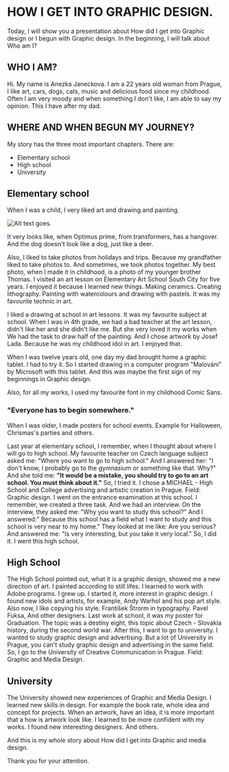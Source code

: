 # HOW I GET INTO GRAPHIC DESIGN.
Today, I will show you a presentation about How did I get into Graphic design or I begun with Graphic design.
In the beginning, I will talk about Who am I? 

## WHO I AM?
Hi. My name is Anezka Janeckova. I am a 22 years old woman from Prague, I like art, cars, dogs, cats, music and delicious food since my childhood. Often I am very moody and when something I don't like, I am able to say my opinion. This I have after my dad.

## WHERE AND WHEN BEGUN MY JOURNEY? 
My story has the three most important chapters. There are:
+ Elementary school
+ High school
+ University

## Elementary school
When I was a child, I very liked art and drawing and painting. 

<img alt = "Alt text goes." src= "./img/Kresby.png">

It very looks like, when Optimus prime, from transformers, has a hangover. And the dog doesn't look like a dog, just like a deer.

Also, I liked to take photos from holidays and trips. Because my grandfather liked to take photos to. And sometimes, we took photos together. 
My best photo, when I made it in childhood, is a photo of my younger brother Thomas. 
I visited an art lesson on Elementary Art School South City for five years.
I enjoyed it because I learned new things. Making ceramics. Creating lithography. Painting with watercolours and drawing with pastels. It was my favourite technic in art.

I liked a drawing at school in art lessons. It was my favourite subject at school. When I was in 4th grade, we had a bad teacher at the art lesson, didn't like her and she didn't like me. But she very loved it my works when We had the task to draw half of the painting. And I chose artwork by Josef Lada. Because he was my childhood idol in art. I enjoyed that. 

When I was twelve years old, one day my dad brought home a graphic tablet. I had to try it. So I started drawing in a computer program "Malování" by Microsoft with this tablet. And this was maybe the first sign of my beginnings in Graphic design.

Also, for all my works, I used my favourite font in my childhood Comic Sans.


### "Everyone has to begin somewhere."

When I was older, I made posters for school events. Example for Halloween, Chrismas's parties and others.

Last year at elementary school, I remember, when I thought about where I will go to high school. My favourite teacher on Czech language subject asked me: "Where you want to go to high school." And I answered her: "I don't know, I probably go to the gymnasium or something like that. Why?" And she told me: **"It would be a mistake, you should try to go to an art school. You must think about it."**
So, I tried it. I chose a MICHAEL - High School and College advertising and artistic creation in Prague. Field: Graphic design. I went on the entrance examination at this school. I remember, we created a three task. And we had an interview. On the interview, they asked me: "Why you want to study this school?" And I answered:" Because this school has a field what I want to study and this school is very near to my home." They looked at me like: Are you serious? And answered me: "Is very interesting, but you take it very local."
So, I did it. I went this high school.

## High School
The High School pointed out, what it is a graphic design, showed me a new direction of art. I painted according to still lifes. 
I learned to work with Adobe programs.  I grew up. I started it, more interest in graphic design. 
I found new idols and artists, for example, Andy Warhol and his pop art style. Also now, I like copying his style. František Štrorm in typography. Pavel Fuksa, And other designers. 
Last work at school, it was my poster for Graduation. The topic was a destiny eight, this topic about Czech - Slovakia history, during the second world war.
After this, I want to go to university. I wanted to study graphic design and advertising. But a lot of University in Prague, you can't study graphic design and advertising in the same field. So, I go to the University of Creative Communication in Prague. Field: Graphic and Media Design.

## University 
The University showed new experiences of Graphic and Media Design. I learned new skills in design. For example the book rate, whole idea and concept for projects. When an artwork, have an idea, it is more important that a how is artwork look like.  I learned to be more confident with my works. I found new interesting designers. And others.

And this is my whole story about How did I get into Graphic and media design.

Thank you for your attention.
